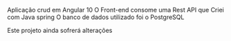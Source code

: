 Aplicação crud em Angular 10
O Front-end consome uma Rest API que Criei com Java spring
O banco de dados utilizado foi o PostgreSQL

Este projeto ainda sofrerá alterações